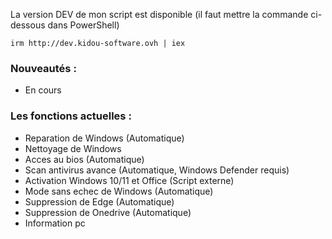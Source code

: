 La version DEV de mon script est disponible
(il faut mettre la commande ci-dessous dans PowerShell)

```irm http://dev.kidou-software.ovh | iex```

### Nouveautés :
- En cours
### Les fonctions actuelles :
- Reparation de Windows (Automatique)                      
- Nettoyage de Windows                                          
- Acces au bios (Automatique)                                   
- Scan antivirus avance (Automatique, Windows Defender requis)         
- Activation Windows 10/11 et Office (Script externe)           
- Mode sans echec de Windows (Automatique)
- Suppression de Edge (Automatique)
- Suppression de Onedrive (Automatique)
- Information pc
